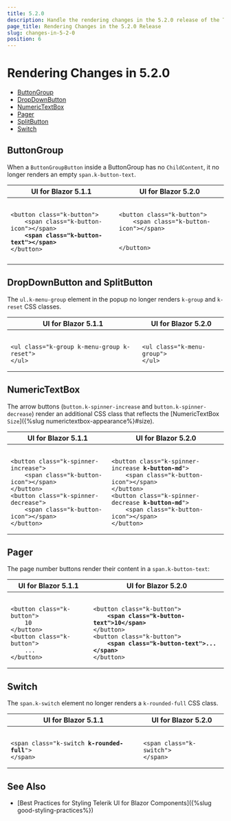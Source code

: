 ```yaml
---
title: 5.2.0
description: Handle the rendering changes in the 5.2.0 release of the Telerik UI for Blazor components.
page_title: Rendering Changes in the 5.2.0 Release
slug: changes-in-5-2-0
position: 6
---
```


# Rendering Changes in 5.2.0

* [ButtonGroup](#buttongroup)
* [DropDownButton](#dropdownbutton-and-splitbutton)
* [NumericTextBox](#numerictextbox)
* [Pager](#pager)
* [SplitButton](#dropdownbutton-and-splitbutton)
* [Switch](#switch)


## ButtonGroup

When a `ButtonGroupButton` inside a ButtonGroup has no `ChildContent`, it no longer renders an empty `span.k-button-text`.

<table>
    <thead>
        <tr>
            <th>UI for Blazor 5.1.1</th>
            <th>UI for Blazor 5.2.0</th>
        </tr>
    </thead>
    <tbody>
        <tr>
            <td style="vertical-align:top">
<pre><code>
&lt;button class="k-button"&gt;
    &lt;span class="k-button-icon"&gt;&lt;/span&gt;
    <strong>&lt;span class="k-button-text"&gt;&lt;/span&gt;</strong>
&lt;/button&gt;
</code></pre>
            </td>
            <td style="vertical-align:top">
<pre><code>
&lt;button class="k-button"&gt;
    &lt;span class="k-button-icon"&gt;&lt;/span&gt;

&lt;/button&gt;
</code></pre>
            </td>
        </tr>
    </tbody>
</table>


## DropDownButton and SplitButton

The `ul.k-menu-group` element in the popup no longer renders `k-group` and `k-reset` CSS classes.

<table>
    <thead>
        <tr>
            <th>UI for Blazor 5.1.1</th>
            <th>UI for Blazor 5.2.0</th>
        </tr>
    </thead>
    <tbody>
        <tr>
            <td style="vertical-align:top">
<pre><code>
&lt;ul class="k-group k-menu-group k-reset"&gt;
&lt;/ul&gt;
</code></pre>
            </td>
            <td style="vertical-align:top">
<pre><code>
&lt;ul class="k-menu-group"&gt;
&lt;/ul&gt;
</code></pre>
            </td>
        </tr>
    </tbody>
</table>


## NumericTextBox

The arrow buttons (`button.k-spinner-increase` and `button.k-spinner-decrease`) render an additional CSS class that reflects the [NumericTextBox `Size`]({%slug numerictextbox-appearance%}#size).

<table>
    <thead>
        <tr>
            <th>UI for Blazor 5.1.1</th>
            <th>UI for Blazor 5.2.0</th>
        </tr>
    </thead>
    <tbody>
        <tr>
            <td style="vertical-align:top">
<pre><code>
&lt;button class="k-spinner-increase"&gt;
    &lt;span class="k-button-icon"&gt;&lt;/span&gt;
&lt;/button&gt;
&lt;button class="k-spinner-decrease"&gt;
    &lt;span class="k-button-icon"&gt;&lt;/span&gt;
&lt;/button&gt;
</code></pre>
            </td>
            <td style="vertical-align:top">
<pre><code>
&lt;button class="k-spinner-increase <strong>k-button-md</strong>"&gt;
    &lt;span class="k-button-icon"&gt;&lt;/span&gt;
&lt;/button&gt;
&lt;button class="k-spinner-decrease <strong>k-button-md</strong>"&gt;
    &lt;span class="k-button-icon"&gt;&lt;/span&gt;
&lt;/button&gt;
</code></pre>
            </td>
        </tr>
    </tbody>
</table>


## Pager

The page number buttons render their content in a `span.k-button-text`:

<table>
    <thead>
        <tr>
            <th>UI for Blazor 5.1.1</th>
            <th>UI for Blazor 5.2.0</th>
        </tr>
    </thead>
    <tbody>
        <tr>
            <td style="vertical-align:top">
<pre><code>
&lt;button class="k-button"&gt;
    10
&lt;/button&gt;
&lt;button class="k-button"&gt;
    ...
&lt;/button&gt;
</code></pre>
            </td>
            <td style="vertical-align:top">
<pre><code>
&lt;button class="k-button"&gt;
    <strong>&lt;span class="k-button-text"&gt;10&lt;/span&gt;</strong>
&lt;/button&gt;
&lt;button class="k-button"&gt;
    <strong>&lt;span class="k-button-text"&gt;...&lt;/span&gt;</strong>
&lt;/button&gt;
</code></pre>
            </td>
        </tr>
    </tbody>
</table>


## Switch

The `span.k-switch` element no longer renders a `k-rounded-full` CSS class.

<table>
    <thead>
        <tr>
            <th>UI for Blazor 5.1.1</th>
            <th>UI for Blazor 5.2.0</th>
        </tr>
    </thead>
    <tbody>
        <tr>
            <td style="vertical-align:top">
<pre><code>
&lt;span class="k-switch <strong>k-rounded-full</strong>"&gt;
&lt;/span&gt;
</code></pre>
            </td>
            <td style="vertical-align:top">
<pre><code>
&lt;span class="k-switch"&gt;
&lt;/span&gt;
</code></pre>
            </td>
        </tr>
    </tbody>
</table>


## See Also

* [Best Practices for Styling Telerik UI for Blazor Components]({%slug good-styling-practices%})
